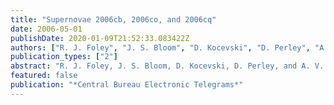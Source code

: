 ```yaml
---
title: "Supernovae 2006cb, 2006co, and 2006cq"
date: 2006-05-01
publishDate: 2020-01-09T21:52:33.083422Z
authors: ["R. J. Foley", "J. S. Bloom", "D. Kocevski", "D. Perley", "A. V. Filippenko"]
publication_types: ["2"]
abstract: "R. J. Foley, J. S. Bloom, D. Kocevski, D. Perley, and A. V. Filippenko, University of California, Berkeley, report that inspection of CCD spectra (range 350-930 nm), obtained on May 30 UT with the Keck I 10-m telescope (+ LRIS), shows that SN 2006cb (cf. IAUC 8709) is of type Ib, approximately 4-6 weeks after maximum light; absorption lines of He I are prominent. The spectrum of 2006co (cf. CBET 523) shows it to be a young type-II supernova, having a blue continuum with hydrogen Balmer lines superposed. Removing the recession velocity of 4030 km/s, derived from H-II- region emission lines, we find the minimum of the H-beta absorption to be blueshifted by 12300 km/s. Spectrograms obtained on May 31 shows that SN 2006cq (cf. CBET 527) is of type Ia, with a spectral-feature age (Riess et al. 1997, A.J. 114, 722) of -1.7 +/- 2 days relative to maximum brightness; adopting the recession velocity of 14500 km/s (Rines et al. 2003, A.J. 126, 2152), the minimum of the Si II 635.5-nm line is found to be blueshifted by 10700 km/s."
featured: false
publication: "*Central Bureau Electronic Telegrams*"
---
```


